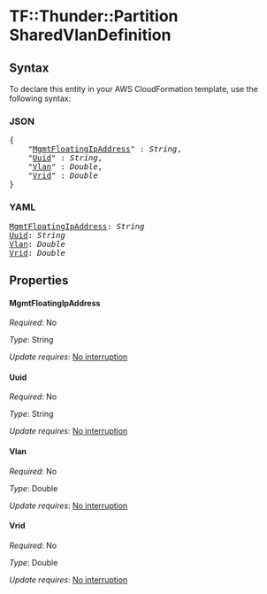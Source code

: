 # TF::Thunder::Partition SharedVlanDefinition

## Syntax

To declare this entity in your AWS CloudFormation template, use the following syntax:

### JSON

<pre>
{
    "<a href="#mgmtfloatingipaddress" title="MgmtFloatingIpAddress">MgmtFloatingIpAddress</a>" : <i>String</i>,
    "<a href="#uuid" title="Uuid">Uuid</a>" : <i>String</i>,
    "<a href="#vlan" title="Vlan">Vlan</a>" : <i>Double</i>,
    "<a href="#vrid" title="Vrid">Vrid</a>" : <i>Double</i>
}
</pre>

### YAML

<pre>
<a href="#mgmtfloatingipaddress" title="MgmtFloatingIpAddress">MgmtFloatingIpAddress</a>: <i>String</i>
<a href="#uuid" title="Uuid">Uuid</a>: <i>String</i>
<a href="#vlan" title="Vlan">Vlan</a>: <i>Double</i>
<a href="#vrid" title="Vrid">Vrid</a>: <i>Double</i>
</pre>

## Properties

#### MgmtFloatingIpAddress

_Required_: No

_Type_: String

_Update requires_: [No interruption](https://docs.aws.amazon.com/AWSCloudFormation/latest/UserGuide/using-cfn-updating-stacks-update-behaviors.html#update-no-interrupt)

#### Uuid

_Required_: No

_Type_: String

_Update requires_: [No interruption](https://docs.aws.amazon.com/AWSCloudFormation/latest/UserGuide/using-cfn-updating-stacks-update-behaviors.html#update-no-interrupt)

#### Vlan

_Required_: No

_Type_: Double

_Update requires_: [No interruption](https://docs.aws.amazon.com/AWSCloudFormation/latest/UserGuide/using-cfn-updating-stacks-update-behaviors.html#update-no-interrupt)

#### Vrid

_Required_: No

_Type_: Double

_Update requires_: [No interruption](https://docs.aws.amazon.com/AWSCloudFormation/latest/UserGuide/using-cfn-updating-stacks-update-behaviors.html#update-no-interrupt)

